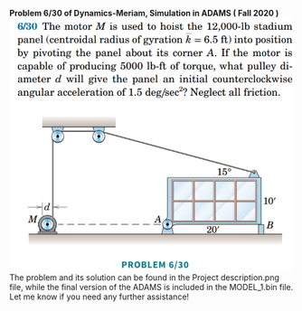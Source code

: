 **Problem 6/30 of Dynamics-Meriam, Simulation in ADAMS ( Fall 2020 )** <br />
![](https://github.com/Sinakzm1379/Dynamics_Course_Projects/blob/main/Final%20Project/Project%20description.png)  <br />
The problem and its solution can be found in the Project description.png file, while the final version of the ADAMS is included in the MODEL_1.bin file. Let me know if you need any further assistance!
